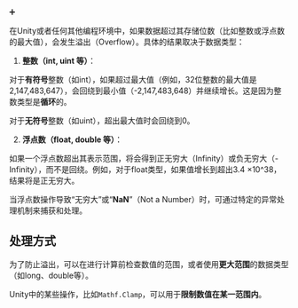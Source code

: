 ➕

在Unity或者任何其他编程环境中，如果数据超过其存储位数（比如整数或浮点数的最大值），会发生溢出（Overflow）。具体的结果取决于数据类型：

1. **整数（int, uint 等）**：

对于**有符号**整数（如int），如果超过最大值（例如，32位整数的最大值是2,147,483,647），会回绕到最小值（-2,147,483,648）并继续增长。这是因为整数类型是**循环**的。

对于**无符号**整数（如uint），超出最大值时会回绕到0。

2. **浮点数（float, double 等）**：

如果一个浮点数超出其表示范围，将会得到正无穷大（Infinity）或负无穷大（-Infinity），而不是回绕。例如，对于float类型，如果值增长到超出3.4 ×10^38，结果将是正无穷大。

当浮点数操作导致“无穷大”或“**NaN**”（Not a Number）时，可通过特定的异常处理机制来捕获和处理。



## **处理方式**

为了防止溢出，可以在进行计算前检查数值的范围，或者使用**更大范围**的数据类型（如long、double等）。

Unity中的某些操作，比如`Mathf.Clamp`，可以用于**限制数值在某一范围内**。

